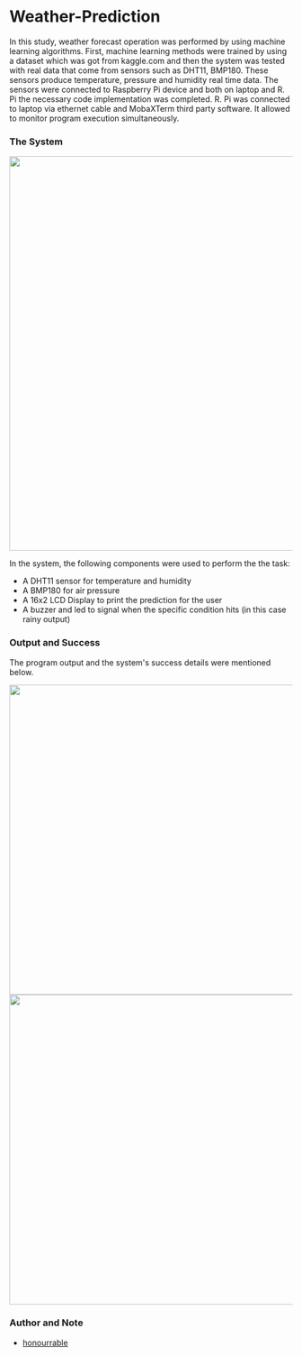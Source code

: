 # Weather-Prediction

In this study, weather forecast operation was performed by using machine learning algorithms. First, machine learning methods were trained by using a dataset which was got from kaggle.com and then the system was tested with real data that come from sensors such as DHT11, BMP180. These sensors produce temperature, pressure and humidity real time data. The sensors were connected to Raspberry Pi device and both on laptop and R. Pi the necessary code implementation was completed. R. Pi was connected to laptop via ethernet cable and MobaXTerm third party software. It allowed to monitor program execution simultaneously.

### The System

<p align="center">
  <img src="https://user-images.githubusercontent.com/57035819/150679594-e2d17e21-b87e-40c2-ba32-a6d0744fabb4.jpg"  width="700"/>
</p>

In the system, the following components were used to perform the the task:

- A DHT11 sensor for temperature and humidity
- A BMP180 for air pressure
- A 16x2 LCD Display to print the prediction for the user
- A buzzer and led to signal when the specific condition hits (in this case rainy output)

### Output and Success

The program output and the system's success details were mentioned below.

<p align="center">
  <img src="https://user-images.githubusercontent.com/57035819/150679800-8c6037a8-8576-43c4-9ffc-621d939dfc82.png"  width="550"/>
  <img src="https://user-images.githubusercontent.com/57035819/150679818-92048238-7ed2-4c21-a617-1084888add45.png"  width="550"/>
</p>

### Author and Note
- [honourrable](https://github.com/honourrable)
